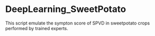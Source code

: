 # DeepLearning_SweetPotato
This script emulate the sympton score of SPVD in sweetpotato crops performed by trained experts.
